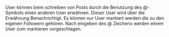 User können beim schreiben von Posts durch die Benutzung des @-Symbols einen anderen User erwähnen. Dieser User wird über die Erwähnung Benachrichtigt. Es können nur User markiert werden die zu den eigenen Followern gehören. Nach eingeben des @ Zeichens werden einem User zum markieren vorgeschlagen.